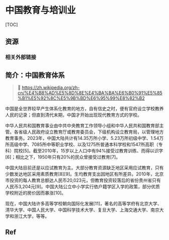 # 中国教育与培训业

[TOC]



## 资源
### 相关外部链接



## 简介：中国教育体系
> 🔗 https://zh.wikipedia.org/zh-cn/%E4%B8%AD%E5%8D%8E%E4%BA%BA%E6%B0%91%E5%85%B1%E5%92%8C%E5%9B%BD%E6%95%99%E8%82%B2

中国是全世界较早产生体系化教育的地方，自有信史之时，便有官府设立学校教养人民的记录；但直到清代末期，中国才开始出现现代教育方式的学校。

中华人民共和国教育事业由中共中央教育工作领导小组和中华人民共和国教育部主管。各省级人民政府设立教育厅或教育委员会，下级机构设立教育局，以管理地方教育事务。2023年，中国大陆共计有14.35万所小学、5.23万所初级中学、1.54万所高级中学、7085所中等职业学校、以及1275所普通本科学校和1547所高职（专科）院校[5]。截至2010年，15岁以上人口中有94%接受过教育训练、而得以识字[6]；相比之下，1950年只有20%的民众曾接受过教育[7]。

中国大陆目前还是以应试教育为主。大部分教育资源缺乏地区采用应试教育，只有少数发达地区采用素质教育[8][9]。生均教育支出因地区有所差异。2010年，北京市投资的每人教育总额达人民币20,023元，但教育投资较落后的省份贵州省只有人民币3,204元[9]。中国大陆公立中小学实行依户籍学区入学的政策，部分优质学校附近的房价因而暴涨[10]。

现在，中国大陆许多高等学校朝向国际化发展[11]，著名的高等学府有北京大学、清华大学、中国人民大学、中国科学技术大学、复旦大学、上海交通大学、南京大学和浙江大学，等等。



## Ref
